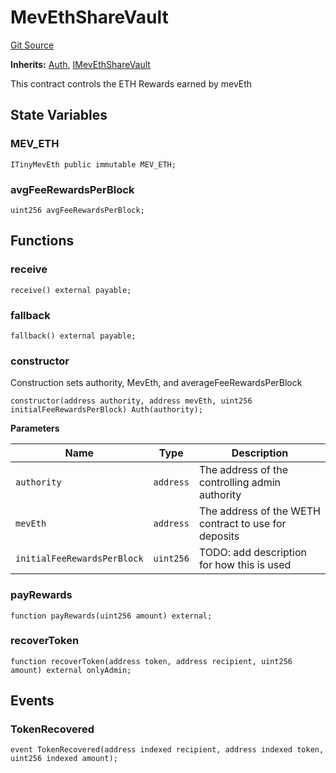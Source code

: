 # MevEthShareVault
[Git Source](https://github.com/manifoldfinance/mevETH/blob/744c86166044c40a1c176b100f17322ace7974b4/src/MevEthShareVault.sol)

**Inherits:**
[Auth](/docs-output/src/src/libraries/Auth.sol/contract.Auth.md), [IMevEthShareVault](/docs-output/src/src/interfaces/IMevEthShareVault.sol/interface.IMevEthShareVault.md)

This contract controls the ETH Rewards earned by mevEth


## State Variables
### MEV_ETH

```solidity
ITinyMevEth public immutable MEV_ETH;
```


### avgFeeRewardsPerBlock

```solidity
uint256 avgFeeRewardsPerBlock;
```


## Functions
### receive


```solidity
receive() external payable;
```

### fallback


```solidity
fallback() external payable;
```

### constructor

Construction sets authority, MevEth, and averageFeeRewardsPerBlock


```solidity
constructor(address authority, address mevEth, uint256 initialFeeRewardsPerBlock) Auth(authority);
```
**Parameters**

|Name|Type|Description|
|----|----|-----------|
|`authority`|`address`|The address of the controlling admin authority|
|`mevEth`|`address`|The address of the WETH contract to use for deposits|
|`initialFeeRewardsPerBlock`|`uint256`|TODO: add description for how this is used|


### payRewards


```solidity
function payRewards(uint256 amount) external;
```

### recoverToken


```solidity
function recoverToken(address token, address recipient, uint256 amount) external onlyAdmin;
```

## Events
### TokenRecovered

```solidity
event TokenRecovered(address indexed recipient, address indexed token, uint256 indexed amount);
```

